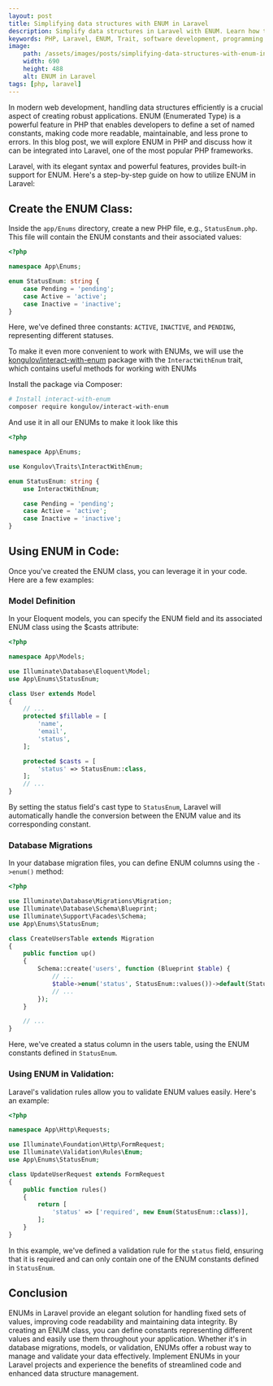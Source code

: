 ```yaml
---
layout: post
title: Simplifying data structures with ENUM in Laravel
description: Simplify data structures in Laravel with ENUM. Learn how to define and use ENUM for efficient and readable code in PHP.
keywords: PHP, Laravel, ENUM, Trait, software development, programming
image:
    path: /assets/images/posts/simplifying-data-structures-with-enum-in-laravel.png
    width: 690
    height: 488
    alt: ENUM in Laravel
tags: [php, laravel]
---
```


In modern web development, handling data structures efficiently is a crucial aspect of creating robust applications.
ENUM (Enumerated Type) is a powerful feature in PHP that enables developers to define a set of named constants, making code more readable, maintainable, and less prone to errors.
In this blog post, we will explore ENUM in PHP and discuss how it can be integrated into Laravel, one of the most popular PHP frameworks.

Laravel, with its elegant syntax and powerful features, provides built-in support for ENUM.
Here's a step-by-step guide on how to utilize ENUM in Laravel:

<h2>Create the ENUM Class:</h2>

Inside the `app/Enums` directory, create a new PHP file, e.g., `StatusEnum.php`.
This file will contain the ENUM constants and their associated values:

```php
<?php

namespace App\Enums;

enum StatusEnum: string {
    case Pending = 'pending';
    case Active = 'active';
    case Inactive = 'inactive';
}
```

Here, we've defined three constants: `ACTIVE`, `INACTIVE`, and `PENDING`, representing different statuses.

To make it even more convenient to work with ENUMs, we will use the <a href="https://github.com/kongulov/interact-with-enum" ratget="_blank">kongulov/interact-with-enum</a> package with the `InteractWithEnum` trait, which contains useful methods for working with ENUMs

Install the package via Composer:

```bash
# Install interact-with-enum
composer require kongulov/interact-with-enum
```

And use it in all our ENUMs to make it look like this

```php
<?php

namespace App\Enums;

use Kongulov\Traits\InteractWithEnum;

enum StatusEnum: string {
    use InteractWithEnum;

    case Pending = 'pending';
    case Active = 'active';
    case Inactive = 'inactive';
}
```

<h2>Using ENUM in Code:</h2>

Once you've created the ENUM class, you can leverage it in your code. Here are a few examples:

<h3>Model Definition</h3>

In your Eloquent models, you can specify the ENUM field and its associated ENUM class using the $casts attribute:

```php
<?php

namespace App\Models;

use Illuminate\Database\Eloquent\Model;
use App\Enums\StatusEnum;

class User extends Model
{
    // ...
    protected $fillable = [
        'name',
        'email',
        'status',
    ];

    protected $casts = [
        'status' => StatusEnum::class,
    ];
    // ...
}
```

By setting the status field's cast type to `StatusEnum`, Laravel will automatically handle the conversion between the ENUM value and its corresponding constant.

<h3>Database Migrations</h3>

In your database migration files, you can define ENUM columns using the `->enum()` method:

```php
<?php

use Illuminate\Database\Migrations\Migration;
use Illuminate\Database\Schema\Blueprint;
use Illuminate\Support\Facades\Schema;
use App\Enums\StatusEnum;

class CreateUsersTable extends Migration
{
    public function up()
    {
        Schema::create('users', function (Blueprint $table) {
            // ...
            $table->enum('status', StatusEnum::values())->default(StatusEnum::Pending->value);
            // ...
        });
    }

    // ...
}
```

Here, we've created a status column in the users table, using the ENUM constants defined in `StatusEnum`.

<h3>Using ENUM in Validation:</h3>

Laravel's validation rules allow you to validate ENUM values easily. Here's an example:

```php
<?php

namespace App\Http\Requests;

use Illuminate\Foundation\Http\FormRequest;
use Illuminate\Validation\Rules\Enum;
use App\Enums\StatusEnum;

class UpdateUserRequest extends FormRequest
{
    public function rules()
    {
        return [
            'status' => ['required', new Enum(StatusEnum::class)],
        ];
    }
}
```

In this example, we've defined a validation rule for the `status` field, ensuring that it is required and can only contain one of the ENUM constants defined in `StatusEnum`.

<h2>Conclusion</h2>

ENUMs in Laravel provide an elegant solution for handling fixed sets of values, improving code readability and maintaining data integrity.
By creating an ENUM class, you can define constants representing different values and easily use them throughout your application.
Whether it's in database migrations, models, or validation, ENUMs offer a robust way to manage and validate your data effectively.
Implement ENUMs in your Laravel projects and experience the benefits of streamlined code and enhanced data structure management.